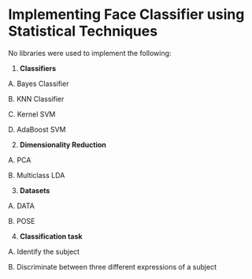 # Implementing Face Classifier using Statistical Techniques

No libraries were used to implement the following:

1. **Classifiers**

  A. Bayes Classifier 

  B. KNN Classifier

  C. Kernel SVM

  D. AdaBoost SVM

2. **Dimensionality Reduction**

  A. PCA

  B. Multiclass LDA

3. **Datasets**

  A. DATA

  B. POSE

4. **Classification task**

  A. Identify the subject

  B. Discriminate between three different expressions of a subject
